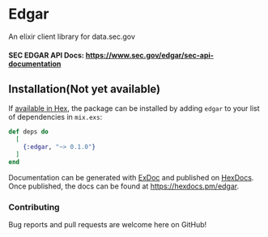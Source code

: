 # Edgar

An elixir client library for data.sec.gov

#### SEC EDGAR API Docs: https://www.sec.gov/edgar/sec-api-documentation

## Installation(Not yet available)

If [available in Hex](https://hex.pm/docs/publish), the package can be installed
by adding `edgar` to your list of dependencies in `mix.exs`:

```elixir
def deps do
  [
    {:edgar, "~> 0.1.0"}
  ]
end
```

Documentation can be generated with [ExDoc](https://github.com/elixir-lang/ex_doc)
and published on [HexDocs](https://hexdocs.pm). Once published, the docs can
be found at <https://hexdocs.pm/edgar>.


### Contributing
Bug reports and pull requests are welcome here on GitHub!